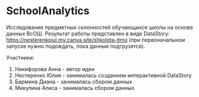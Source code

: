 # SchoolAnalytics
Исследование предметных склонностей обучающихся школы на основе данных ВсОШ.
Результат работы представлен в виде DataStory: https://nesterenkojul.my.canva.site/shkolota-itmo (при первоначальном запуске нужно подождать, пока данные подгрузятся).

Участники:
1. Никифорова Анна - автор идеи 
2. Нестеренко Юлия - занималась созданием интерактивной DataStory
3. Бармина Диана - занималась сбором данных
4. Микулина Алиса - занималась сбором данных
